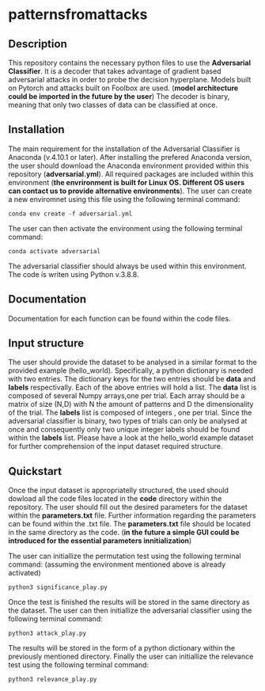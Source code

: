 # patternsfromattacks

## Description

This repository contains the necessary python files to use the **Adversarial Classifier**.
It is a decoder that takes advantage of gradient based adversarial attacks in order to 
probe the decision hyperplane. Models built on Pytorch and attacks built on Foolbox are 
used. (**model architecture could be imported in the future by the user**)
The decoder is binary, meaning that only two classes of data can be classified at once. 


## Installation

The main requirement for the installation of the Adversarial Classifier is Anaconda 
(v.4.10.1 or later). After installing the prefered Anaconda version, the user should
download the Anaconda environment provided within this repository (**adversarial.yml**).
All required packages are included within this environment (**the envrironment is built 
for Linux OS. Different OS users can contact us to provide alternative environments**). 
The user can create a new enviromnet using this file using the following terminal command:
	
	conda env create -f adversarial.yml

The user can then activate the environment using the following terminal command:

	conda activate adversarial

The adversarial classifier should always be used within this environment. 
The code is writen using Python v.3.8.8.


## Documentation

Documentation for each function can be found within the code files. 


## Input structure

The user should provide the dataset to be analysed in a similar format to the 
provided example (hello_world). Specifically, a python dictionary is needed with two entries.
The dictionary keys for the two entries should be **data** and **labels** respectivally.
Each of the above entries will hold a list. The **data** list is composed of several 
Numpy arrays,one per trial. Each array should be a matrix of size (N,D) with N the amount of 
patterns and D the dimensionality of the trial. The **labels** list is composed of integers
, one per trial. Since the adversarial classifier is binary, two types of trials can only be
analysed at once and consequently only two unique integer labels should be found within the 
**labels** list. 
Please have a look at the hello_world example dataset for further comprehension of the input
dataset required structure.


## Quickstart

Once the input dataset is appropriatelly structured, the used should dowload all the code files 
located in the **code** directory within the repository.
The user should fill out the desired parameters for the dataset within the **parameters.txt** file.
Further information regarding the parameters can be found within the .txt file.
The **parameters.txt** file should be located in the same directory as the code. 
(**in the future a simple GUI could be introduced for the essential parameters innitialization**)

The user can initiallize the permutation test using the following terminal command:
(assuming the environment mentioned above is already activated)

	python3 significance_play.py

Once the test is finished the results will be stored in the same directory as the dataset.
The user can then initiallize the adversarial classifier using the following terminal command:

	python3 attack_play.py

The results will be stored in the form of a python dictionary within the previously mentioned directory.
Finally the user can initiallize the relevance test using the following terminal command:

    python3 relevance_play.py





 



 
